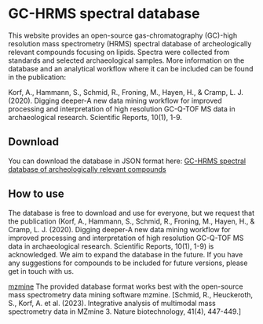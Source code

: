 # GC-HRMS spectral database

This website provides an open-source gas-chromatography (GC)-high resolution mass spectrometry (HRMS) spectral database of archeologically relevant compounds focusing on lipids. Spectra were collected from standards and selected archaeological samples. More information on the database and an analytical workflow where it can be included can be found in the publication:

Korf, A., Hammann, S., Schmid, R., Froning, M., Hayen, H., & Cramp, L. J. (2020). Digging deeper-A new data mining workflow for improved processing and interpretation of high resolution GC-Q-TOF MS data in archaeological research. Scientific Reports, 10(1), 1-9.

## Download
You can download the database in JSON format here:
[GC-HRMS spectral database of archeologically relevant compounds](https://github.com/gc-hrms-spectra/Database-of-archeological-relevant-compounds/blob/dev/Archaeology_GC_HRMS_Spectra_Database.json)

## How to use

The database is free to download and use for everyone, but we request that the publication (Korf, A., Hammann, S., Schmid, R., Froning, M., Hayen, H., & Cramp, L. J. (2020). Digging deeper-A new data mining workflow for improved processing and interpretation of high resolution GC-Q-TOF MS data in archaeological research. Scientific Reports, 10(1), 1-9) is acknowledged. We aim to expand the database in the future. If you have any suggestions for compounds to be included for future versions, please get in touch with us.

[mzmine]([https://raw.githubusercontent.com/gc-hrms-spectra/gc-hrms-spectra.github.io/master/src/images/logo_mzmine.png](https://github.com/mzmine/mzmine))
The provided database format works best with the open-source mass spectrometry data mining software mzmine. [Schmid, R., Heuckeroth, S., Korf, A. et al. (2023). Integrative analysis of multimodal mass spectrometry data in MZmine 3. Nature biotechnology, 41(4), 447-449.]

